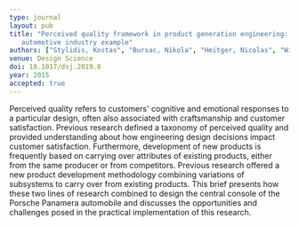 ```yaml
---
type: journal
layout: pub
title: "Perceived quality framework in product generation engineering: an
   automotive industry example"
authors: ["Stylidis, Kostas", "Bursac, Nikola", "Heitger, Nicolas", "Wickman, Casper", "Albers, Albert", "Soederberg, Rikard"]
venue: Design Science
doi: 10.1017/dsj.2019.8
year: 2015
accepted: true
---
```

Perceived quality refers to customers' cognitive and emotional responses
   to a particular design, often also associated with craftsmanship and
   customer satisfaction. Previous research defined a taxonomy of perceived
   quality and provided understanding about how engineering design
   decisions impact customer satisfaction. Furthermore, development of new
   products is frequently based on carrying over attributes of existing
   products, either from the same producer or from competitors. Previous
   research offered a new product development methodology combining
   variations of subsystems to carry over from existing products. This
   brief presents how these two lines of research combined to design the
   central console of the Porsche Panamera automobile and discusses the
   opportunities and challenges posed in the practical implementation of
   this research.
